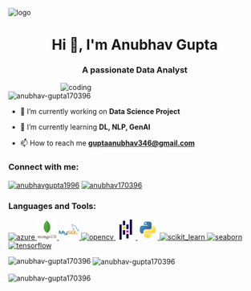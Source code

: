 ![logo](https://github.com/Anubhav17031996/Anubhav170396/blob/main/White%20Minimalist%20Data%20Analyst%20LinkedIn%20Background%20Photo.png)
<h1 align="center">Hi 👋, I'm Anubhav Gupta</h1>
<h3 align="center">A passionate Data Analyst</h3>

<img align="right" alt="coding" width="400" src="https://camo.githubusercontent.com/7de37139d0b4c1ce40865e799b446c0e963a3dd8fb68d239707237c40604fa3d/68747470733a2f2f63646e2e6472696262626c652e636f6d2f75736572732f3733303730332f73637265656e73686f74732f363538313234332f6176656e746f2e676966">

<p align="left"> <img src="https://komarev.com/ghpvc/?username=anubhav-gupta170396&label=Profile%20views&color=0e75b6&style=flat" alt="anubhav-gupta170396" /> </p>

- 🔭 I’m currently working on **Data Science Project**

- 🌱 I’m currently learning **DL, NLP, GenAI**

- 📫 How to reach me **guptaanubhav346@gmail.com**

<h3 align="left">Connect with me:</h3>
<p align="left">
<a href="https://linkedin.com/in/anubhavgupta1996" target="blank"><img align="center" src="https://raw.githubusercontent.com/rahuldkjain/github-profile-readme-generator/master/src/images/icons/Social/linked-in-alt.svg" alt="anubhavgupta1996" height="30" width="40" /></a>
<a href="https://www.leetcode.com/anubhav170396" target="blank"><img align="center" src="https://raw.githubusercontent.com/rahuldkjain/github-profile-readme-generator/master/src/images/icons/Social/leet-code.svg" alt="anubhav170396" height="30" width="40" /></a>
</p>

<h3 align="left">Languages and Tools:</h3>
<p align="left"> <a href="https://azure.microsoft.com/en-in/" target="_blank" rel="noreferrer"> <img src="https://www.vectorlogo.zone/logos/microsoft_azure/microsoft_azure-icon.svg" alt="azure" width="40" height="40"/> </a> <a href="https://www.mongodb.com/" target="_blank" rel="noreferrer"> <img src="https://raw.githubusercontent.com/devicons/devicon/master/icons/mongodb/mongodb-original-wordmark.svg" alt="mongodb" width="40" height="40"/> </a> <a href="https://www.mysql.com/" target="_blank" rel="noreferrer"> <img src="https://raw.githubusercontent.com/devicons/devicon/master/icons/mysql/mysql-original-wordmark.svg" alt="mysql" width="40" height="40"/> </a> <a href="https://opencv.org/" target="_blank" rel="noreferrer"> <img src="https://www.vectorlogo.zone/logos/opencv/opencv-icon.svg" alt="opencv" width="40" height="40"/> </a> <a href="https://pandas.pydata.org/" target="_blank" rel="noreferrer"> <img src="https://raw.githubusercontent.com/devicons/devicon/2ae2a900d2f041da66e950e4d48052658d850630/icons/pandas/pandas-original.svg" alt="pandas" width="40" height="40"/> </a> <a href="https://www.python.org" target="_blank" rel="noreferrer"> <img src="https://raw.githubusercontent.com/devicons/devicon/master/icons/python/python-original.svg" alt="python" width="40" height="40"/> </a> <a href="https://scikit-learn.org/" target="_blank" rel="noreferrer"> <img src="https://upload.wikimedia.org/wikipedia/commons/0/05/Scikit_learn_logo_small.svg" alt="scikit_learn" width="40" height="40"/> </a> <a href="https://seaborn.pydata.org/" target="_blank" rel="noreferrer"> <img src="https://seaborn.pydata.org/_images/logo-mark-lightbg.svg" alt="seaborn" width="40" height="40"/> </a> <a href="https://www.tensorflow.org" target="_blank" rel="noreferrer"> <img src="https://www.vectorlogo.zone/logos/tensorflow/tensorflow-icon.svg" alt="tensorflow" width="40" height="40"/> </a> </p>

<p><img align="left" src="https://github-readme-stats.vercel.app/api/top-langs?username=anubhav-gupta170396&show_icons=true&locale=en&layout=compact" alt="anubhav-gupta170396" /></p>

<p>&nbsp;<img align="center" src="https://github-readme-stats.vercel.app/api?username=anubhav-gupta170396&show_icons=true&locale=en" alt="anubhav-gupta170396" /></p>

<p><img align="center" src="https://github-readme-streak-stats.herokuapp.com/?user=anubhav-gupta170396&" alt="anubhav-gupta170396" /></p>
